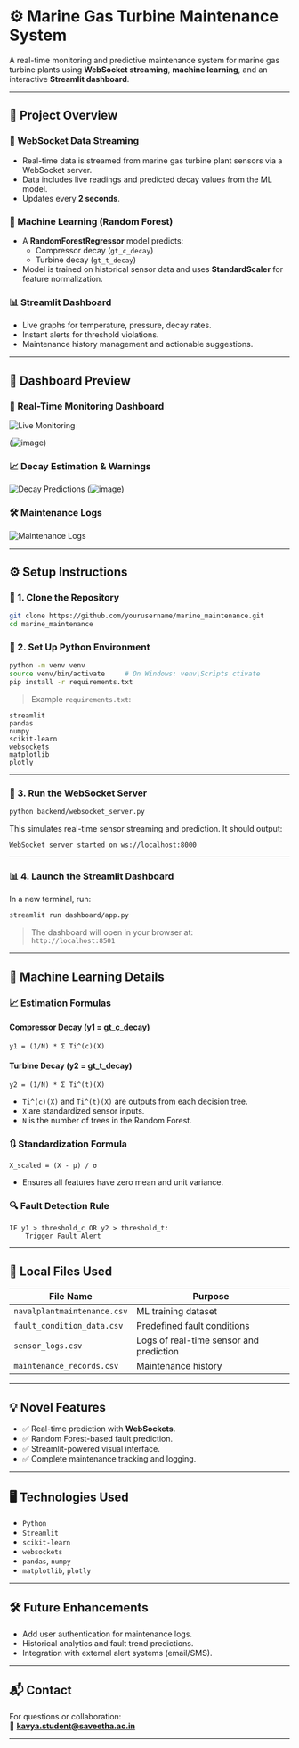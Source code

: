 
# ⚙️ Marine Gas Turbine Maintenance System

A real-time monitoring and predictive maintenance system for marine gas turbine plants using **WebSocket streaming**, **machine learning**, and an interactive **Streamlit dashboard**.

---

## 🚀 Project Overview

### 🔌 WebSocket Data Streaming
- Real-time data is streamed from marine gas turbine plant sensors via a WebSocket server.
- Data includes live readings and predicted decay values from the ML model.
- Updates every **2 seconds**.

### 🧠 Machine Learning (Random Forest)
- A **RandomForestRegressor** model predicts:
  - Compressor decay (`gt_c_decay`)
  - Turbine decay (`gt_t_decay`)
- Model is trained on historical sensor data and uses **StandardScaler** for feature normalization.

### 📊 Streamlit Dashboard
- Live graphs for temperature, pressure, decay rates.
- Instant alerts for threshold violations.
- Maintenance history management and actionable suggestions.

---

## 📸 Dashboard Preview

### 🔧 Real-Time Monitoring Dashboard
![Live Monitoring](![image](https://github.com/user-attachments/assets/9b2174b6-a363-496d-bd0b-c16e2df2c865))

(![image](https://github.com/user-attachments/assets/c831720d-8154-43de-ab23-167a43f69ddf))

### 📈 Decay Estimation & Warnings
![Decay Predictions](![image](https://github.com/user-attachments/assets/05e4f82f-1eb0-461b-b2d4-08c68b817a01))
(![image](https://github.com/user-attachments/assets/9b657d27-72c2-4e86-93f6-b48b5ab66478))

### 🛠 Maintenance Logs
![Maintenance Logs](![image](https://github.com/user-attachments/assets/0c31d976-54c1-42d3-8e37-80f39cab0145))



---

## ⚙️ Setup Instructions

### 📁 1. Clone the Repository

```bash
git clone https://github.com/yourusername/marine_maintenance.git
cd marine_maintenance
```

### 🐍 2. Set Up Python Environment

```bash
python -m venv venv
source venv/bin/activate     # On Windows: venv\Scripts ctivate
pip install -r requirements.txt
```

> Example `requirements.txt`:
```
streamlit
pandas
numpy
scikit-learn
websockets
matplotlib
plotly
```

---

### 🔁 3. Run the WebSocket Server

```bash
python backend/websocket_server.py
```

This simulates real-time sensor streaming and prediction. It should output:
```
WebSocket server started on ws://localhost:8000
```

---

### 📊 4. Launch the Streamlit Dashboard

In a new terminal, run:

```bash
streamlit run dashboard/app.py
```

> The dashboard will open in your browser at:  
> `http://localhost:8501`

---

## 🧠 Machine Learning Details

### 📈 Estimation Formulas

#### Compressor Decay (y1 = gt_c_decay)
```
y1 = (1/N) * Σ Ti^(c)(X)
```

#### Turbine Decay (y2 = gt_t_decay)
```
y2 = (1/N) * Σ Ti^(t)(X)
```

- `Ti^(c)(X)` and `Ti^(t)(X)` are outputs from each decision tree.
- `X` are standardized sensor inputs.
- `N` is the number of trees in the Random Forest.

### 🔃 Standardization Formula

```
X_scaled = (X - μ) / σ
```

- Ensures all features have zero mean and unit variance.

### 🔍 Fault Detection Rule

```
IF y1 > threshold_c OR y2 > threshold_t:
    Trigger Fault Alert
```

---

## 📁 Local Files Used

| File Name                  | Purpose                                  |
|---------------------------|------------------------------------------|
| `navalplantmaintenance.csv` | ML training dataset                     |
| `fault_condition_data.csv`  | Predefined fault conditions              |
| `sensor_logs.csv`           | Logs of real-time sensor and prediction |
| `maintenance_records.csv`   | Maintenance history                     |

---

## 💡 Novel Features

- ✅ Real-time prediction with **WebSockets**.
- ✅ Random Forest-based fault prediction.
- ✅ Streamlit-powered visual interface.
- ✅ Complete maintenance tracking and logging.

---

## 🖥️ Technologies Used

- `Python`
- `Streamlit`
- `scikit-learn`
- `websockets`
- `pandas`, `numpy`
- `matplotlib`, `plotly`

---

## 🛠 Future Enhancements

- Add user authentication for maintenance logs.
- Historical analytics and fault trend predictions.
- Integration with external alert systems (email/SMS).

---

## 📬 Contact

For questions or collaboration:  
📧 **kavya.student@saveetha.ac.in** 

---
